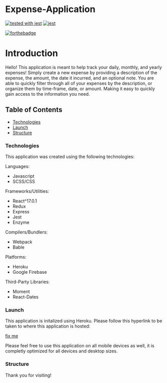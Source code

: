 # Expense-Application

[![tested with jest](https://img.shields.io/badge/tested_with-jest-99424f.svg)](https://github.com/facebook/jest)
[![jest](https://jestjs.io/img/jest-badge.svg)](https://github.com/facebook/jest)



[![forthebadge](https://forthebadge.com/images/badges/made-with-javascript.svg)](https://forthebadge.com)


# Introduction
Hello! This application is meant to help track your daily, monthly, and yearly expenses! Simply create a new expense by providing a description of the expense, the amount, the date it incurred, and an optional note. You are able to quickly filter through all of your expenses by the description, or organize them by time-frame, date, or amount. Making it easy to quickly gain access to the information you need. 


## Table of Contents
  * <a href= https://github.com/Nicolasdha/Expense-Application-React-Redux#Technologies>Technologies</a>
  * <a href= https://github.com/Nicolasdha/Expense-Application-React-Redux#Launch>Launch</a>
  * <a href= https://github.com/Nicolasdha/Expense-Application-React-Redux#Structure> Structure</a>
  
  
### Technologies
This application was created using the following technologies:

Languages:
* Javascript
* SCSS/CSS

Frameworks/Utilities:
* React^17.0.1
* Redux
* Express
* Jest
* Enzyme

Compilers/Bundlers:
* Webpack
* Bable

Platforms:
* Heroku
* Google Firebase

Third-Party Libraries:
* Moment
* React-Dates


### Launch

 This application is initalized using Heroku. Please follow this hyperlink to be taken to where this application is hosted:
 
 <a href=#/>fix me</a>

Please feel free to use this application on all mobile devices as well, it is completly optimized for all devices and desktop sizes.


### Structure


Thank you for visiting! <br><br><br>

<!-- ![Logo](https://i.ibb.co/nr2trL4/Screen-Shot-2020-09-08-at-4-20-44-PM.png) -->
